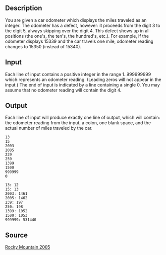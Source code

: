 <h2>Description</h2><p>You are given a car odometer which displays the miles traveled as an integer. The odometer has a defect, however: it proceeds from the digit 3 to the digit 5, always skipping over the digit 4. This defect shows up in all positions (the one's, the ten's, the hundred's, etc.). For example, if the odometer displays 15339 and the car travels one mile, odometer reading changes to 15350 (instead of 15340).</p><h2>Input</h2><p>Each line of input contains a positive integer in the range 1..999999999 which represents an odometer reading. (Leading zeros will not appear in the input.) The end of input is indicated by a line containing a single 0. You may assume that no odometer reading will contain the digit 4.</p><h2>Output</h2><p>Each line of input will produce exactly one line of output, which will contain: the odometer reading from the input, a colon, one blank space, and the actual number of miles traveled by the car. </p><pre><code class="language-input1">13
15
2003
2005
239
250
1399
1500
999999
0
</code></pre><pre><code class="language-output1">13: 12
15: 13
2003: 1461
2005: 1462
239: 197
250: 198
1399: 1052
1500: 1053
999999: 531440
</code></pre><h2>Source</h2><a href="searchproblem?field=source&amp;key=Rocky+Mountain+2005">Rocky Mountain 2005</a>